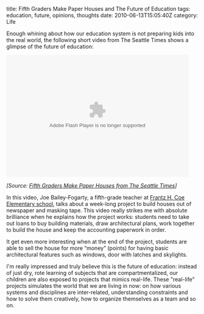title: Fifth Graders Make Paper Houses and The Future of Education
tags: education, future, opinions, thoughts
date: 2010-06-13T15:05:40Z
category: Life

Enough whining about how our education system is not preparing kids into the real world, the following short video from The Seattle Times shows a glimpse of the future of education:

<object id="flashObj" classid="clsid:d27cdb6e-ae6d-11cf-96b8-444553540000" width="478" height="320" codebase="http://download.macromedia.com/pub/shockwave/cabs/flash/swflash.cab#version=6,0,40,0"><param name="bgcolor" value="#FFFFFF" /><param name="flashVars" value="videoId=90717073001&amp;playerID=73315185001&amp;domain=embed&amp;dynamicStreaming=true" /><param name="base" value="http://admin.brightcove.com" /><param name="seamlesstabbing" value="false" /><param name="allowFullScreen" value="true" /><param name="swLiveConnect" value="true" /><param name="allowScriptAccess" value="always" /><param name="src" value="http://c.brightcove.com/services/viewer/federated_f9/73315185001?isVid=1" /><param name="name" value="flashObj" /><param name="flashvars" value="videoId=90717073001&amp;playerID=73315185001&amp;domain=embed&amp;dynamicStreaming=true" /><param name="allowfullscreen" value="true" /><embed id="flashObj" type="application/x-shockwave-flash" width="478" height="320" src="http://c.brightcove.com/services/viewer/federated_f9/73315185001?isVid=1" name="flashObj" allowscriptaccess="always" swliveconnect="true" allowfullscreen="true" seamlesstabbing="false" base="http://admin.brightcove.com" flashvars="videoId=90717073001&amp;playerID=73315185001&amp;domain=embed&amp;dynamicStreaming=true" bgcolor="#FFFFFF"></embed></object>

*[Source: [Fifth Graders Make Paper Houses from The Seattle Times](http://seattletimes.nwsource.com/flatpages/video/mediacenterbc3.html?bctid=90717073001)]*

In this video, Joe Bailey-Fogarty, a fifth-grade teacher at [Frantz H. Coe Elementary school](http://www.seattleschools.org/schools/coe/), talks about a week-long project to build houses out of newspaper and masking tape. This video really strikes me with absolute brilliance when he explains how the project works: students need to take out loans to buy building materials, draw architectural plans, work together to build the house and keep the accounting paperwork in order.

It get even more interesting when at the end of the project, students are able to sell the house for more “money” (points) for having basic architectural features such as windows, door with latches and skylights.

I'm really impressed and truly believe this is the future of education: instead of just dry, rote learning of subjects that are compartmentalized, our children are also exposed to projects that mimics real-life. These "real-life" projects simulates the world that we are living in now: on how various systems and disciplines are inter-related, understanding constraints and how to solve them creatively, how to organize themselves as a team and so on.
